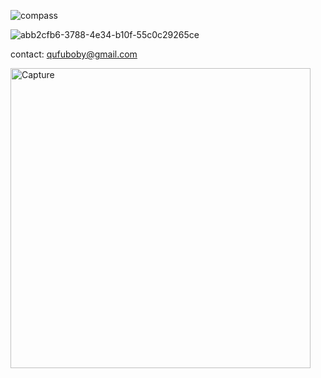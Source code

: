 ![compass](https://user-images.githubusercontent.com/46214170/214787511-68c9e236-1882-4d94-9c12-ec8bd7f8a69c.PNG)

![abb2cfb6-3788-4e34-b10f-55c0c29265ce](https://user-images.githubusercontent.com/46214170/214634308-0752a796-a163-4229-85e5-749729c63e51.png)


contact: qufuboby@gmail.com


<img width="480" alt="Capture" src="https://user-images.githubusercontent.com/46214170/214755356-f754cc4d-161e-4035-9ba4-cc45d272ed51.PNG">
